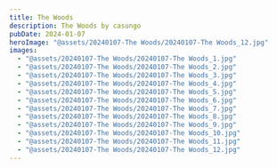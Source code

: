 ```yaml
---
title: The Woods
description: The Woods by casungo
pubDate: 2024-01-07
heroImage: "@assets/20240107-The Woods/20240107-The Woods_12.jpg"
images:
  - "@assets/20240107-The Woods/20240107-The Woods_1.jpg"
  - "@assets/20240107-The Woods/20240107-The Woods_2.jpg"
  - "@assets/20240107-The Woods/20240107-The Woods_3.jpg"
  - "@assets/20240107-The Woods/20240107-The Woods_4.jpg"
  - "@assets/20240107-The Woods/20240107-The Woods_5.jpg"
  - "@assets/20240107-The Woods/20240107-The Woods_6.jpg"
  - "@assets/20240107-The Woods/20240107-The Woods_7.jpg"
  - "@assets/20240107-The Woods/20240107-The Woods_8.jpg"
  - "@assets/20240107-The Woods/20240107-The Woods_9.jpg"
  - "@assets/20240107-The Woods/20240107-The Woods_10.jpg"
  - "@assets/20240107-The Woods/20240107-The Woods_11.jpg"
  - "@assets/20240107-The Woods/20240107-The Woods_12.jpg"
---
```

